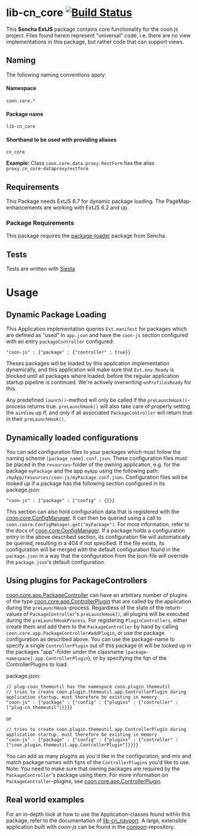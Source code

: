 # lib-cn_core [![Build Status](https://travis-ci.org/coon-js/lib-cn_core.svg?branch=master)](https://travis-ci.org/coon-js/lib-cn_core)
This **Sencha ExtJS** package contains core functionality for the coon.js 
project.
Files found herein represent "universal" code, i.e. there are no 
view implementations in this package, but rather code that can
support views.  

## Naming
The following naming conventions apply:

#### Namespace
`coon.core.*`
#### Package name
`lib-cn_core`
#### Shorthand to be used with providing aliases
`cn_core`

**Example:**
Class `coon.core.data.proxy.RestForm` has the alias `proxy.cn_core-dataproxyrestform`

## Requirements
This Package needs ExtJS 6.7 for dynamic package loading. The PageMap-enhancements are
working with ExtJS 6.2 and up.
### Package Requirements
This package requires the [package-loader](https://www.sencha.com/blog/create-a-smooth-loading-experience-for-large-enterprise-apps-with-sencha-cmd/) package from Sencha.

## Tests
Tests are written with [Siesta](https://bryntum.com/siesta)

# Usage

## Dynamic Package Loading
This Application implementation queries ```Ext.manifest``` for packages which are defined as
"used" in ```app.json``` and have the ```coon-js``` section configured with an entry ```packageController```
configured:
```
"coon-js" : {"package" : {"controller" : true}}
```
Theses packages will be loaded by this application implementation dynamically, and
this application will make sure that ```Ext.env.Ready``` is blocked until all packages
where loaded, before the regular application startup pipeline is continued.
We're actively overwriting ```onProfilesReady``` for this.

Any predefined ```launch()```-method will only be called if the ```preLaunchHook()```-process
returns true.
```preLaunchHook()``` will also take care of properly setting the ```ainView``` up if, and only
if all associated ```PackageController``` will return true in their ```preLaunchHook()```.

## Dynamically loaded configurations
You can add configuration files to your packages which must follow the naming scheme
```[package_name].conf.json```. These configuration files must be placed in the ```resources```-folder
of the owning application, e.g. for the package ```myPackage``` and the app ```myApp``` using the following path:
```/myApp/resources/coon-js/myPackage.conf.json```.
Configuration files will be looked up if a package has the following section configured in its
package.json:
```
"coon-js" : {"package" : {"config" : {}}}
```
This section can also hold configuration data that is registered with the [coon.core.ConfigManager](https://github.com/coon-js/lib-cn_core/blob/master/src/ConfigManager.js).
It can then be queried using a call to ```coon.coore.ConfigManager.get("myPackage")```. For more information,
refer to the docs of [coon.core.ConfigManager](https://github.com/coon-js/lib-cn_core/blob/master/src/ConfigManager.js).
If a package holds a configuration entry in the above described section, its configuration file
will automatically be queried, resulting in a 404 if not specified.
If the file exists, its configuration will be merged with the default configuration found in the
```package.json``` in a way that the configuration from the json-file will override the ```package.json```'s
default configuration.

## Using plugins for PackageControllers
[coon.core.app.PackageController](https://github.com/coon-js/lib-cn_core/blob/master/src/app/PackageController.js) 
can have an arbitrary number of plugins of the type [coon.core.app.ControllerPlugin](https://github.com/coon-js/lib-cn_core/blob/master/src/app/ControllerPlugin.js)
that are called by the application during the ```preLaunchHook```-process. Regardless of the
state of the return-values of ```PackageController```'s ```preLaunchHook()```, all plugins will be executed during
the ```preLaunchHookProcess```.
For registering ```PluginControllers```, either create them and add them to the ```PackageController``` by hand
by calling ```coon.core.app.PackageController#addPlugin```, or use the package configuration as described above.
You can use the package-name to specify a single ```ControllerPlugin``` out of this package (it will be looked up in the
packages "app"-folder under the classname ```[package-namespace].app.ControllerPlugin```), or by specifying the fqn
of the ControllerPlugins to load:

package.json:
```
// plug-coon_themeutil has the namespace coon.plugin.themeutil
// tries to create coon.plugin.themeutil.app.ControllerPlugin during application startup, must therefore be existing in memory
"coon-js" : {"package" : {"config" : {"plugins" : {"controller" : ["plug-cn_themeutil"]}}}}
```

or

```
// tries to create coon.plugin.themeutil.app.ControllerPlugin during application startup, must therefore be existing in memory
"coon-js" : {"package" : {"config" : {"plugins" : {"controller" : ["coon.plugin.themeutil.app.ControllerPlugin"]}}}}
```

You can add as many plugins as you'd like in the configuration, and mix and match package names with fqns of
the ```ControllerPlugins``` you'd like to use. 
Note: You need to make sure that owning packages are required by the ```PackageController```'s package using them.
For more information on ```PackageController```-plugins, see [coon.core.app.ControllerPlugin](https://github.com/coon-js/lib-cn_core/blob/master/src/app/ControllerPlugin.js).

## Real world examples
For an in-depth look at how to use the Application-classes found within this package,
refer to the documentation of  [lib-cn_navport](https://github.com/coon-js/lib-cn_navport).
A large, extensible application built with *coon-js* can be found in the [conjoon](https://github.com/conjoon)\-repository.
